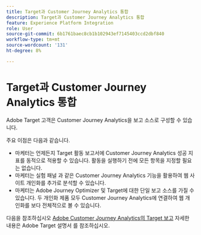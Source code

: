 ```yaml
---
title: Target과 Customer Journey Analytics 통합
description: Target과 Customer Journey Analytics 통합
feature: Experience Platform Integration
role: User
source-git-commit: 6b1761baec8cb1b102943ef7145403ccd2dbf840
workflow-type: tm+mt
source-wordcount: '131'
ht-degree: 8%

---
```


# Target과 Customer Journey Analytics 통합

Adobe Target 고객은 Customer Journey Analytics을 보고 소스로 구성할 수 있습니다.

주요 이점은 다음과 같습니다.

* 마케터는 언제든지 Target 활동 보고서에 Customer Journey Analytics 성공 지표를 동적으로 적용할 수 있습니다. 활동을 실행하기 전에 모든 항목을 지정할 필요는 없습니다.
* 마케터는 실험 패널 과 같은 Customer Journey Analytics 기능을 활용하여 웹 사이트 개인화를 추가로 분석할 수 있습니다.
* 마케터는 Adobe Journey Optimizer 및 Target에 대한 단일 보고 소스를 가질 수 있습니다. 두 개인화 제품 모두 Customer Journey Analytics에 연결하여 웹 개인화를 보다 전체적으로 볼 수 있습니다.

다음을 참조하십시오 [Adobe Customer Journey Analytics의 Target 보고](https://experienceleague.adobe.com/en/docs/target/using/integrate/cja/target-reporting-in-cja) 자세한 내용은 Adobe Target 설명서 를 참조하십시오.
